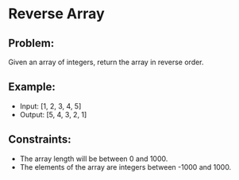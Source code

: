 # Reverse Array

## Problem:
Given an array of integers, return the array in reverse order.

## Example:
- Input: [1, 2, 3, 4, 5]
- Output: [5, 4, 3, 2, 1]

## Constraints:
- The array length will be between 0 and 1000.
- The elements of the array are integers between -1000 and 1000.
